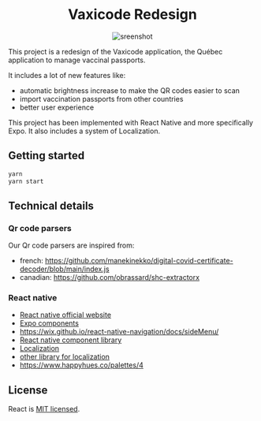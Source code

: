 <div align="center">
<h1 style="border: 0">Vaxicode Redesign</h1>
<img src="https://user-images.githubusercontent.com/4005226/144686496-fed286b7-3bc3-4aa9-ad81-840224b5a359.png" alt="sreenshot" />
<br>

</div>

This project is a redesign of the Vaxicode application, the Québec application to manage vaccinal passports.

It includes a lot of new features like:

- automatic brightness increase to make the QR codes easier to scan
- import vaccination passports from other countries
- better user experience

This project has been implemented with React Native and more specifically Expo. It also includes a system of Localization.

## Getting started

```bash
yarn
yarn start

```

## Technical details

### Qr code parsers

Our Qr code parsers are inspired from:

- french: https://github.com/manekinekko/digital-covid-certificate-decoder/blob/main/index.js
- canadian: https://github.com/obrassard/shc-extractorx

### React native

- [React native official website](https://reactnative.dev/docs/components-and-apis)
- [Expo components](https://docs.expo.dev/versions/latest/)
- https://wix.github.io/react-native-navigation/docs/sideMenu/
- [React native component library](https://reactnativeelements.com/docs/icon/)
- [Localization](https://docs.expo.dev/versions/v42.0.0/sdk/localization/)
- [other library for localization](https://necolas.github.io/react-native-web/docs/localization/)
- https://www.happyhues.co/palettes/4

## License

React is [MIT licensed](./LICENSE).

